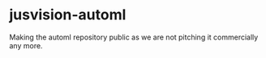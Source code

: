 # jusvision-automl
Making the automl repository public as we are not pitching it commercially any more.

